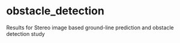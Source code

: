 # obstacle_detection
Results for Stereo image based ground-line prediction and obstacle detection study
